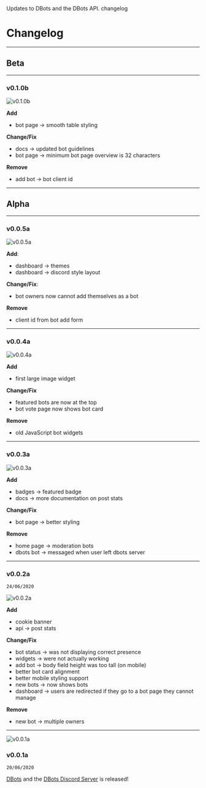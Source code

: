<title>Changelog</title>
<description>Updates to DBots and the DBots API.</description>
<url>changelog</url>

# Changelog

---

## Beta

---

### v0.1.0b
![v0.1.0b](assets/docs/img/v0.1.0b.png)

**Add**
- bot page -> smooth table styling

**Change/Fix**
- docs -> updated bot guidelines
- bot page -> minimum bot page overview is 32 characters

**Remove**
- add bot -> bot client id

---

## Alpha

---

### v0.0.5a
![v0.0.5a](assets/docs/img/v0.0.5a.png)

**Add**:
- dashboard -> themes
- dashboard -> discord style layout

**Change/Fix**:
- bot owners now cannot add themselves as a bot

**Remove**
- client id from bot add form

---

### v0.0.4a
![v0.0.4a](assets/docs/img/v0.0.4a.png)

**Add**
- first large image widget

**Change/Fix**
- featured bots are now at the top
- bot vote page now shows bot card

**Remove**
- old JavaScript bot widgets

---

### v0.0.3a
![v0.0.3a](assets/docs/img/v0.0.3a.png)

**Add**
- badges -> featured badge
- docs -> more documentation on post stats

**Change/Fix**
- bot page -> better styling

**Remove**
- home page -> moderation bots
- dbots bot -> messaged when user left dbots server

---

### v0.0.2a
`24/06/2020`

![v0.0.2a](assets/docs/img/v0.0.2a.png)

**Add**
- cookie banner
- api -> post stats

**Change/Fix**
- bot status -> was not displaying correct presence
- widgets -> were not actually working
- add bot -> body field height was too tall (on mobile)
- better bot card alignment
- better mobile styling support
- new bots -> now shows bots
- dashboard -> users are redirected if they go to a bot page they cannot manage  

**Remove**
- new bot -> multiple owners

---

![v0.0.1a](assets/docs/img/v0.0.1a.png)

### v0.0.1a
`20/06/2020`

[DBots](/) and the [DBots Discord Server](/server) is released!